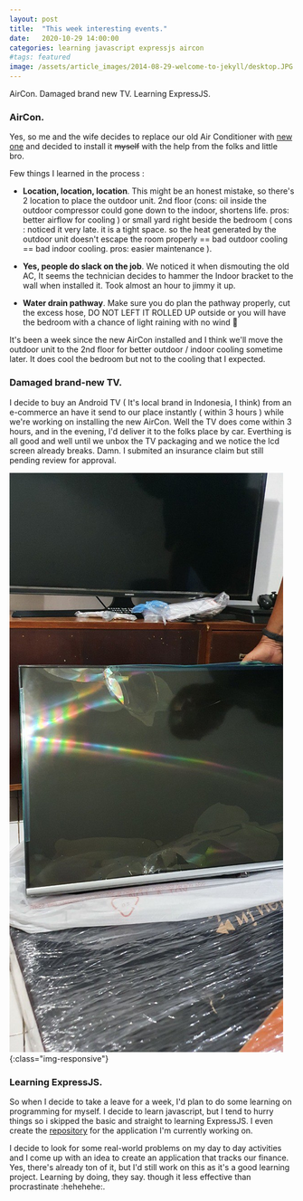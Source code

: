 ```yaml
---
layout: post
title:  "This week interesting events."
date:   2020-10-29 14:00:00
categories: learning javascript expressjs aircon
#tags: featured
image: /assets/article_images/2014-08-29-welcome-to-jekyll/desktop.JPG
---
```

AirCon. Damaged brand new TV. Learning ExpressJS.

### AirCon.
Yes, so me and the wife decides to replace our old Air Conditioner with [new one](https://www.lg.com/id/split-air-conditioning/lg-S10EV4) and decided to install it ~~myself~~ with the help from the folks and little bro.

Few things I learned in the process :
- **Location, location, location**. This might be an honest mistake, so there's 2 location to place the outdoor unit. 2nd floor (cons: oil inside the outdoor compressor could gone down to the indoor, shortens life. pros: better airflow for cooling ) or small yard right beside the bedroom ( cons : noticed it very late. it is a tight space. so the heat generated by the outdoor unit doesn't escape the room properly == bad outdoor cooling == bad indoor cooling. pros: easier maintenance ).
  
- **Yes, people do slack on the job**. We noticed it when dismouting the old AC, It seems the technician decides to hammer the Indoor bracket to the wall when installed it. Took almost an hour to jimmy it up. 

- **Water drain pathway**. Make sure you do plan the pathway properly, cut the excess hose, DO NOT LEFT IT ROLLED UP outside or you will have the bedroom with a chance of light raining with no wind :facepalm:

It's been a week since the new AirCon installed and I think we'll move the outdoor unit to the 2nd floor for better outdoor / indoor cooling sometime later. It does cool the bedroom but not to the cooling that I expected.

### Damaged brand-new TV.
I decide to buy an Android TV ( It's local brand in Indonesia, I think) from an e-commerce an have it send to our place instantly ( within 3 hours ) while we're working on installing the new AirCon. Well the TV does come within 3 hours, and in the evening, I'd deliver it to the folks place by car. Everthing is all good and well until we unbox the TV packaging and we notice the lcd screen already breaks. Damn. I submited an insurance claim but still pending review for approval.

![welp.](/assets/article_images/2020-10-30-this-week-interesting/broken-screen.JPG){:class="img-responsive"}

### Learning ExpressJS.
So when I decide to take a leave for a week, I'd plan to do some learning on programming for myself. I decide to learn javascript, but I tend to hurry things so i skipped the basic and straight to learning ExpressJS. I even create the [repository](https://github.com/dimazyuwono/js-finance-tracker) for the application I'm currently working on.

I decide to look for some real-world problems on my day to day activities and I come up with an idea to create an application that tracks our finance. Yes, there's already ton of it, but I'd still work on this as it's a good learning project. Learning by doing, they say. though it less effective than procrastinate :hehehehe:.

[jekyll]:      http://jekyllrb.com
[jekyll-gh]:   https://github.com/jekyll/jekyll
[jekyll-help]: https://github.com/jekyll/jekyll-help
